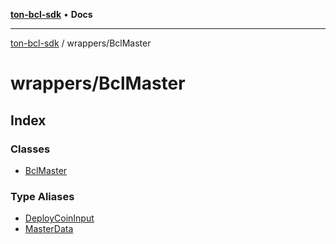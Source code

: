 [**ton-bcl-sdk**](../../README.md) • **Docs**

***

[ton-bcl-sdk](../../README.md) / wrappers/BclMaster

# wrappers/BclMaster

## Index

### Classes

- [BclMaster](classes/BclMaster.md)

### Type Aliases

- [DeployCoinInput](type-aliases/DeployCoinInput.md)
- [MasterData](type-aliases/MasterData.md)
